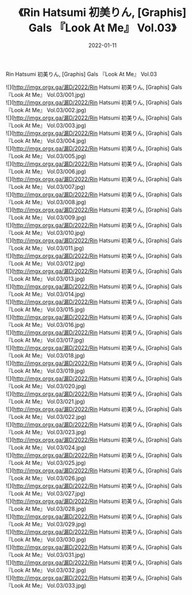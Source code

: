 ﻿---
layout: post
title:  《Rin Hatsumi 初美りん, [Graphis] Gals 『Look At Me』 Vol.03》
date:   2022-01-11
img: http://imgx.orgx.ga/漏D/2022/Rin Hatsumi 初美りん, [Graphis] Gals 『Look At Me』 Vol.03/000.jpg
categories: [美女, 清纯, 唯美]
---

Rin Hatsumi 初美りん, [Graphis] Gals 『Look At Me』 Vol.03

  ![](http://imgx.orgx.ga/漏D/2022/Rin Hatsumi 初美りん, [Graphis] Gals 『Look At Me』 Vol.03/001.jpg) <br> ![](http://imgx.orgx.ga/漏D/2022/Rin Hatsumi 初美りん, [Graphis] Gals 『Look At Me』 Vol.03/002.jpg) <br> ![](http://imgx.orgx.ga/漏D/2022/Rin Hatsumi 初美りん, [Graphis] Gals 『Look At Me』 Vol.03/003.jpg) <br> ![](http://imgx.orgx.ga/漏D/2022/Rin Hatsumi 初美りん, [Graphis] Gals 『Look At Me』 Vol.03/004.jpg) <br> ![](http://imgx.orgx.ga/漏D/2022/Rin Hatsumi 初美りん, [Graphis] Gals 『Look At Me』 Vol.03/005.jpg) <br> ![](http://imgx.orgx.ga/漏D/2022/Rin Hatsumi 初美りん, [Graphis] Gals 『Look At Me』 Vol.03/006.jpg) <br> ![](http://imgx.orgx.ga/漏D/2022/Rin Hatsumi 初美りん, [Graphis] Gals 『Look At Me』 Vol.03/007.jpg) <br> ![](http://imgx.orgx.ga/漏D/2022/Rin Hatsumi 初美りん, [Graphis] Gals 『Look At Me』 Vol.03/008.jpg) <br> ![](http://imgx.orgx.ga/漏D/2022/Rin Hatsumi 初美りん, [Graphis] Gals 『Look At Me』 Vol.03/009.jpg) <br> ![](http://imgx.orgx.ga/漏D/2022/Rin Hatsumi 初美りん, [Graphis] Gals 『Look At Me』 Vol.03/010.jpg) <br> ![](http://imgx.orgx.ga/漏D/2022/Rin Hatsumi 初美りん, [Graphis] Gals 『Look At Me』 Vol.03/011.jpg) <br> ![](http://imgx.orgx.ga/漏D/2022/Rin Hatsumi 初美りん, [Graphis] Gals 『Look At Me』 Vol.03/012.jpg) <br> ![](http://imgx.orgx.ga/漏D/2022/Rin Hatsumi 初美りん, [Graphis] Gals 『Look At Me』 Vol.03/013.jpg) <br> ![](http://imgx.orgx.ga/漏D/2022/Rin Hatsumi 初美りん, [Graphis] Gals 『Look At Me』 Vol.03/014.jpg) <br> ![](http://imgx.orgx.ga/漏D/2022/Rin Hatsumi 初美りん, [Graphis] Gals 『Look At Me』 Vol.03/015.jpg) <br> ![](http://imgx.orgx.ga/漏D/2022/Rin Hatsumi 初美りん, [Graphis] Gals 『Look At Me』 Vol.03/016.jpg) <br> ![](http://imgx.orgx.ga/漏D/2022/Rin Hatsumi 初美りん, [Graphis] Gals 『Look At Me』 Vol.03/017.jpg) <br> ![](http://imgx.orgx.ga/漏D/2022/Rin Hatsumi 初美りん, [Graphis] Gals 『Look At Me』 Vol.03/018.jpg) <br> ![](http://imgx.orgx.ga/漏D/2022/Rin Hatsumi 初美りん, [Graphis] Gals 『Look At Me』 Vol.03/019.jpg) <br> ![](http://imgx.orgx.ga/漏D/2022/Rin Hatsumi 初美りん, [Graphis] Gals 『Look At Me』 Vol.03/020.jpg) <br> ![](http://imgx.orgx.ga/漏D/2022/Rin Hatsumi 初美りん, [Graphis] Gals 『Look At Me』 Vol.03/021.jpg) <br> ![](http://imgx.orgx.ga/漏D/2022/Rin Hatsumi 初美りん, [Graphis] Gals 『Look At Me』 Vol.03/022.jpg) <br> ![](http://imgx.orgx.ga/漏D/2022/Rin Hatsumi 初美りん, [Graphis] Gals 『Look At Me』 Vol.03/023.jpg) <br> ![](http://imgx.orgx.ga/漏D/2022/Rin Hatsumi 初美りん, [Graphis] Gals 『Look At Me』 Vol.03/024.jpg) <br> ![](http://imgx.orgx.ga/漏D/2022/Rin Hatsumi 初美りん, [Graphis] Gals 『Look At Me』 Vol.03/025.jpg) <br> ![](http://imgx.orgx.ga/漏D/2022/Rin Hatsumi 初美りん, [Graphis] Gals 『Look At Me』 Vol.03/026.jpg) <br> ![](http://imgx.orgx.ga/漏D/2022/Rin Hatsumi 初美りん, [Graphis] Gals 『Look At Me』 Vol.03/027.jpg) <br> ![](http://imgx.orgx.ga/漏D/2022/Rin Hatsumi 初美りん, [Graphis] Gals 『Look At Me』 Vol.03/028.jpg) <br> ![](http://imgx.orgx.ga/漏D/2022/Rin Hatsumi 初美りん, [Graphis] Gals 『Look At Me』 Vol.03/029.jpg) <br> ![](http://imgx.orgx.ga/漏D/2022/Rin Hatsumi 初美りん, [Graphis] Gals 『Look At Me』 Vol.03/030.jpg) <br> ![](http://imgx.orgx.ga/漏D/2022/Rin Hatsumi 初美りん, [Graphis] Gals 『Look At Me』 Vol.03/031.jpg) <br> ![](http://imgx.orgx.ga/漏D/2022/Rin Hatsumi 初美りん, [Graphis] Gals 『Look At Me』 Vol.03/032.jpg) <br> ![](http://imgx.orgx.ga/漏D/2022/Rin Hatsumi 初美りん, [Graphis] Gals 『Look At Me』 Vol.03/033.jpg) <br>